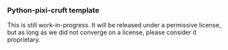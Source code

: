 ### Python-pixi-cruft template

This is still work-in-progress. It will be released under a permissive license, but as long as we did not converge on a license, please consider it proprietary.
